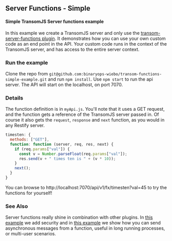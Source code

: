 ## Server Functions - Simple
#### Simple TransomJS Server functions example

In this example we create a TransomJS server and only use the [transom-server-functions plugin](https://transomjs.github.io/docs/transom-server-functions/).
It demonstrates how you can use your own custom code as an end point in the API. Your custom code runs in the context of the TransomJS server, and has access to the entire server context.

### Run the example
Clone the repo from `git@github.com:binaryops-wiebo/transom-functions-simple-example.git` and run `npm install`.
Use `npm start` to run the api server. The API will start on the localhost, on port 7070. 

### Details
The function definition is in `myApi.js`. You'll note that it uses a GET request, and the function gets a reference of the TransomJS
server passed in. Of course it also gets the `request`, `response` and `next` function, as you would in any Restify server.
``` javascript
timesten: {
  methods: ["GET"],
  function: function (server, req, res, next) {
    if (req.params["val"]) {
      const v = Number.parseFloat(req.params["val"]);
      res.send(v + " times ten is " + (v * 10));
    }
    next();
  }
}
```

You can browse to http://localhost:7070/api/v1/fx/timesten?val=45 to try the functions for yourself!

### See Also

Server functions really shine in combination with other plugins. In [this example](https://transomjs.github.io/docs/secured-function-example/) we add security and in [this example](https://transomjs.github.io/docs/socketio-example/) we show how you can send asynchronous messages from a function, useful in long running processes, or multi-user scenarios. 


